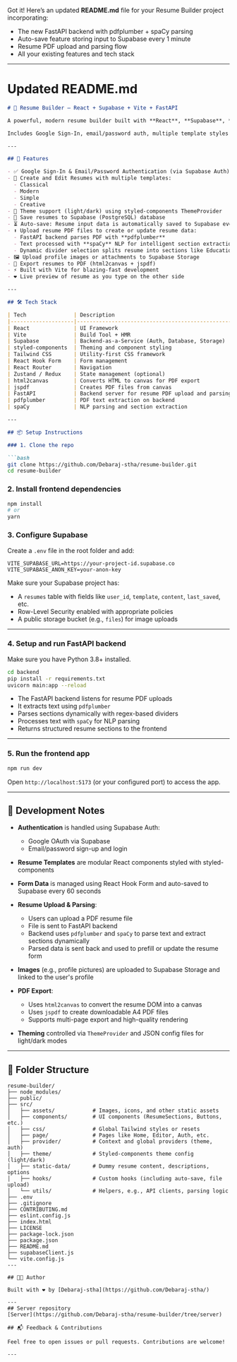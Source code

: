 Got it! Here’s an updated **README.md** file for your Resume Builder project incorporating:

* The new FastAPI backend with pdfplumber + spaCy parsing
* Auto-save feature storing input to Supabase every 1 minute
* Resume PDF upload and parsing flow
* All your existing features and tech stack

---

# Updated README.md

````markdown
# 🧾 Resume Builder – React + Supabase + Vite + FastAPI

A powerful, modern resume builder built with **React**, **Supabase**, **Vite**, **Tailwind CSS**, and **styled-components**, now with a FastAPI backend for resume PDF upload and parsing using **pdfplumber** and **spaCy**.

Includes Google Sign-In, email/password auth, multiple template styles (Classical, Modern, Simple, Creative), persistent resume saving, auto-save, PDF export support, and intelligent resume parsing.

---

## 🚀 Features

- ✅ Google Sign-In & Email/Password Authentication (via Supabase Auth)
- 📝 Create and Edit Resumes with multiple templates:
  - Classical
  - Modern
  - Simple
  - Creative
- 🎨 Theme support (light/dark) using styled-components ThemeProvider
- 💾 Save resumes to Supabase (PostgreSQL) database
- ⏳ Auto-save: Resume input data is automatically saved to Supabase every **1 minute**
- ⬆️ Upload resume PDF files to create or update resume data:
  - FastAPI backend parses PDF with **pdfplumber**
  - Text processed with **spaCy** NLP for intelligent section extraction
  - Dynamic divider selection splits resume into sections like Education, Experience, Skills, etc.
- 🖼️ Upload profile images or attachments to Supabase Storage
- 📄 Export resumes to PDF (html2canvas + jspdf)
- ⚡ Built with Vite for blazing-fast development
- ❤️ Live preview of resume as you type on the other side

---

## 🛠 Tech Stack

| Tech               | Description                                       |
|--------------------|-------------------------------------------------|
| React              | UI Framework                                    |
| Vite               | Build Tool + HMR                                |
| Supabase           | Backend-as-a-Service (Auth, Database, Storage) |
| styled-components  | Theming and component styling                   |
| Tailwind CSS       | Utility-first CSS framework                      |
| React Hook Form    | Form management                                 |
| React Router       | Navigation                                      |
| Zustand / Redux    | State management (optional)                      |
| html2canvas        | Converts HTML to canvas for PDF export           |
| jspdf              | Creates PDF files from canvas                     |
| FastAPI            | Backend server for resume PDF upload and parsing|
| pdfplumber         | PDF text extraction on backend                    |
| spaCy              | NLP parsing and section extraction               |

---

## 📦 Setup Instructions

### 1. Clone the repo

```bash
git clone https://github.com/Debaraj-stha/resume-builder.git
cd resume-builder
````

### 2. Install frontend dependencies

```bash
npm install
# or
yarn
```

### 3. Configure Supabase

Create a `.env` file in the root folder and add:

```
VITE_SUPABASE_URL=https://your-project-id.supabase.co
VITE_SUPABASE_ANON_KEY=your-anon-key
```

Make sure your Supabase project has:

* A `resumes` table with fields like `user_id`, `template`, `content`, `last_saved`, etc.
* Row-Level Security enabled with appropriate policies
* A public storage bucket (e.g., `files`) for image uploads

---

### 4. Setup and run FastAPI backend

Make sure you have Python 3.8+ installed.

```bash
cd backend
pip install -r requirements.txt
uvicorn main:app --reload
```

* The FastAPI backend listens for resume PDF uploads
* It extracts text using `pdfplumber`
* Parses sections dynamically with regex-based dividers
* Processes text with `spaCy` for NLP parsing
* Returns structured resume sections to the frontend

---

### 5. Run the frontend app

```bash
npm run dev
```

Open `http://localhost:5173` (or your configured port) to access the app.

---

## 🧪 Development Notes

* **Authentication** is handled using Supabase Auth:

  * Google OAuth via Supabase
  * Email/password sign-up and login

* **Resume Templates** are modular React components styled with styled-components

* **Form Data** is managed using React Hook Form and auto-saved to Supabase every 60 seconds

* **Resume Upload & Parsing**:

  * Users can upload a PDF resume file
  * File is sent to FastAPI backend
  * Backend uses `pdfplumber` and `spaCy` to parse text and extract sections dynamically
  * Parsed data is sent back and used to prefill or update the resume form

* **Images** (e.g., profile pictures) are uploaded to Supabase Storage and linked to the user's profile

* **PDF Export**:

  * Uses `html2canvas` to convert the resume DOM into a canvas
  * Uses `jspdf` to create downloadable A4 PDF files
  * Supports multi-page export and high-quality rendering

* **Theming** controlled via `ThemeProvider` and JSON config files for light/dark modes

---

## 📁 Folder Structure

```
resume-builder/
├── node_modules/
├── public/
├── src/
│   ├── assets/            # Images, icons, and other static assets
│   ├── components/        # UI components (ResumeSections, Buttons, etc.)
│   ├── css/               # Global Tailwind styles or resets
│   ├── page/              # Pages like Home, Editor, Auth, etc.
│   ├── provider/          # Context and global providers (theme, auth)
│   ├── theme/             # Styled-components theme config (light/dark)
│   ├── static-data/       # Dummy resume content, descriptions, options
│   ├── hooks/             # Custom hooks (including auto-save, file upload)
│   └── utils/             # Helpers, e.g., API clients, parsing logic
├── .env
├── .gitignore
├── CONTRIBUTING.md
├── eslint.config.js
├── index.html
├── LICENSE
├── package-lock.json
├── package.json
├── README.md
├── supabaseClient.js
└── vite.config.js
---

## 🧑‍💻 Author

Built with ❤️ by [Debaraj-stha](https://github.com/Debaraj-stha/)

---
## Server repository
[Server](https://github.com/Debaraj-stha/resume-builder/tree/server)

## 📬 Feedback & Contributions

Feel free to open issues or pull requests. Contributions are welcome!

---

```

